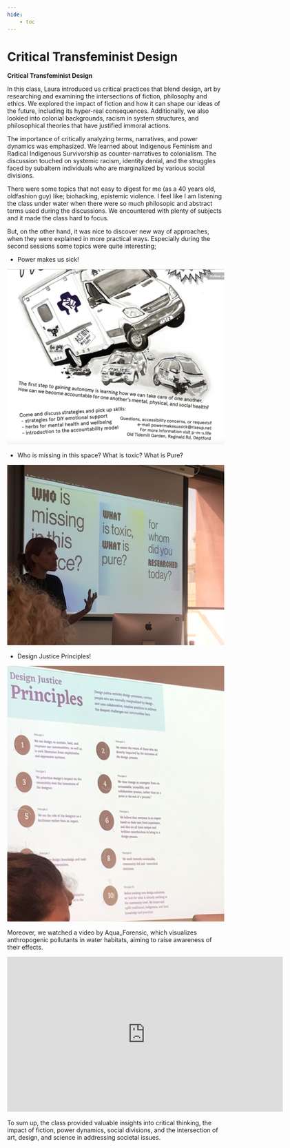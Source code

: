 ```yaml
---
hide:
    - toc
---
```


# Critical Transfeminist Design

**Critical Transfeminist Design**

In this class, Laura introduced us critical practices that blend design, art by researching and examining the intersections of fiction, philosophy and ethics. We explored the impact of fiction and how it can shape our ideas of the future, including its hyper-real consequences. Additionally, we  also lookied into colonial backgrounds, racism in system structures, and philosophical theories that have justified immoral actions.

The importance of critically analyzing terms, narratives, and power dynamics was emphasized. We learned about Indigenous Feminism and Radical Indigenous Survivorship as counter-narratives to colonialism. The discussion touched on systemic racism, identity denial, and the struggles faced by subaltern individuals who are marginalized by various social divisions.

There were some topics that not easy to digest for me (as a 40 years old, oldfashion guy) like; biohacking, epistemic violence. I feel like I am listening the class under water when there were so much philosopic and abstract terms used during the discussions. We encountered with plenty of subjects and it made the class hard to focus.

But, on the other hand, it was nice to discover new way of approaches, when they were explained in more practical ways. Especially during the second sessions some topics were quite interesting;

- Power makes us sick!

![](../images/ctfd3.jpg)

- Who is missing in this space? What is toxic? What is Pure?

![](../images/ctfd1.jpg)

- Design Justice Principles!

![](../images/ctfd2.jpg)

Moreover, we watched a video by Aqua_Forensic, which visualizes anthropogenic pollutants in water habitats, aiming to raise awareness of their effects.

<iframe title="vimeo-player" src="https://player.vimeo.com/video/288379735?h=82388ddf72" width="640" height="360" frameborder="0"    allowfullscreen></iframe>

To sum up, the class provided valuable insights into critical thinking, the impact of fiction, power dynamics, social divisions, and the intersection of art, design, and science in addressing societal issues.
